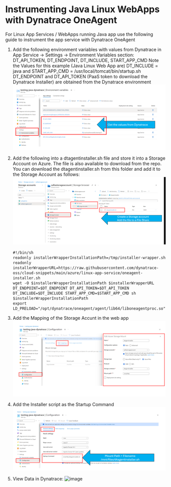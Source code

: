 # Instrumenting Java Linux WebApps with Dynatrace OneAgent 

For Linux App Services / WebApps running Java app use the following guide to instrument the app service with Dynatrace OneAgent

1. Add the following environment variables with values from Dynatrace in App Service -> Settings -> Environment Variables section:
     DT_API_TOKEN, DT_ENDPOINT, DT_INCLUDE, START_APP_CMD
     Note the Values for this example (Java Linux Web App are)
     DT_INCLUDE = java and START_APP_CMD = /usr/local/tomcat/bin/startup.sh
     DT_ENDPOINT and DT_API_TOKEN (PaaS token to download the Dynatrace Installer) are obtained from the Dynatrace environment
   ![Environment Variables](LinuxWebApp_EnvironmentVariables.png)
2. Add the following into a dtagentinstaller.sh file and store it into a Storage Account on Azure. The file is also available to download from the repo. You can download the dtagentinstaller.sh from this folder and add it to the Storage Account as follows:
   ![Storage Account](LinuxWebApp_StorageAccount.png)

  
   ```
   #!/bin/sh
   readonly installerWrapperInstallationPath=/tmp/installer-wrapper.sh
   readonly installerWrapperURL=https://raw.githubusercontent.com/dynatrace-oss/cloud-snippets/main/azure/linux-app-service/oneagent-installer.sh
   wget -O $installerWrapperInstallationPath $installerWrapperURL
   DT_ENDPOINT=$DT_ENDPOINT DT_API_TOKEN=$DT_API_TOKEN DT_INCLUDE=$DT_INCLUDE START_APP_CMD=$START_APP_CMD sh $installerWrapperInstallationPath
   export LD_PRELOAD="/opt/dynatrace/oneagent/agent/lib64/liboneagentproc.so"
   ```
   
3. Add the Mapping of the Storage Accunt in the web app
   ![Path Mappings](LinuxWebApp_PathMappings.png)
4. Add the Installer script  as the Startup Command
   ![Startup Command](LinuxWebApp_StartupCommand.png)
5. View Data in Dynatrace:
   ![image](https://github.com/user-attachments/assets/03e9d9d6-73a8-41f6-9099-1bfe7c6aa80b)

     
